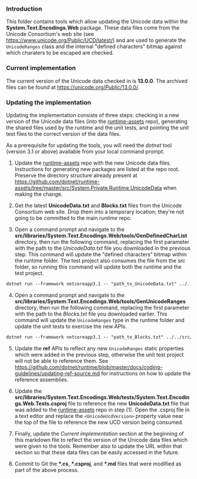 ### Introduction

This folder contains tools which allow updating the Unicode data within the __System.Text.Encodings.Web__ package. These data files come from the Unicode Consortium's web site (see https://www.unicode.org/Public/UCD/latest/) and are used to generate the `UnicodeRanges` class and the internal "defined characters" bitmap against which charaters to be escaped are checked.

### Current implementation

The current version of the Unicode data checked in is __13.0.0__. The archived files can be found at https://unicode.org/Public/13.0.0/.

### Updating the implementation

Updating the implementation consists of three steps: checking in a new version of the Unicode data files (into the [runtime-assets](https://github.com/dotnet/runtime-assets) repo), generating the shared files used by the runtime and the unit tests, and pointing the unit test files to the correct version of the data files.

As a prerequisite for updating the tools, you will need the _dotnet_ tool (version 3.1 or above) available from your local command prompt.

1. Update the [runtime-assets](https://github.com/dotnet/runtime-assets) repo with the new Unicode data files. Instructions for generating new packages are listed at the repo root. Preserve the directory structure already present at https://github.com/dotnet/runtime-assets/tree/master/src/System.Private.Runtime.UnicodeData when making the change.

2. Get the latest __UnicodeData.txt__ and __Blocks.txt__ files from the Unicode Consortium web site. Drop them into a temporary location; they're not going to be committed to the main _runtime_ repo.

3. Open a command prompt and navigate to the __src/libraries/System.Text.Encodings.Web/tools/GenDefinedCharList__ directory, then run the following command, replacing the first parameter with the path to the _UnicodeData.txt_ file you downloaded in the previous step. This command will update the "defined characters" bitmap within the runtime folder. The test project also consumes the file from the _src_ folder, so running this command will update both the runtime and the test project.

```txt
dotnet run --framework netcoreapp3.1 -- "path_to_UnicodeData.txt" ../../src/System/Text/Unicode/UnicodeHelpers.generated.cs
```

4. Open a command prompt and navigate to the __src/libraries/System.Text.Encodings.Web/tools/GenUnicodeRanges__ directory, then run the following command, replacing the first parameter with the path to the _Blocks.txt_ file you downloaded earlier. This command will update the `UnicodeRanges` type in the runtime folder and update the unit tests to exercise the new APIs.

```txt
dotnet run --framework netcoreapp3.1 -- "path_to_Blocks.txt" ../../src/System/Text/Unicode/UnicodeRanges.generated.cs ../../tests/UnicodeRangesTests.generated.cs
```

5. Update the __ref__ APIs to reflect any new `UnicodeRanges` static properties which were added in the previous step, otherwise the unit test project will not be able to reference them. See https://github.com/dotnet/runtime/blob/master/docs/coding-guidelines/updating-ref-source.md for instructions on how to update the reference assemblies.

6. Update the __src/libraries/System.Text.Encodings.Web/tests/System.Text.Encodings.Web.Tests.csproj__ file to reference the new __UnicodeData.txt__ file that was added to the [runtime-assets](https://github.com/dotnet/runtime-assets) repo in step (1). Open the .csproj file in a text editor and replace the `<UnicodeUcdVersion>` property value near the top of the file to reference the new UCD version being consumed.

7. Finally, update the _Current implementation_ section at the beginning of this markdown file to reflect the version of the Unicode data files which were given to the tools. Remember also to update the URL within that section so that these data files can be easily accessed in the future.

8. Commit to Git the __*.cs__, __*.csproj__, and __*.md__ files that were modified as part of the above process.
